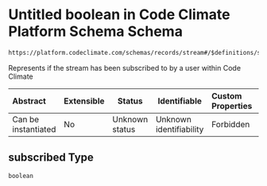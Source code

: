 # Untitled boolean in Code Climate Platform Schema Schema

```txt
https://platform.codeclimate.com/schemas/records/stream#/$definitions/stream/properties/attributes/properties/subscribed
```

Represents if the stream has been subscribed to by a user within Code Climate


| Abstract            | Extensible | Status         | Identifiable            | Custom Properties | Additional Properties | Access Restrictions | Defined In                                            |
| :------------------ | ---------- | -------------- | ----------------------- | :---------------- | --------------------- | ------------------- | ----------------------------------------------------- |
| Can be instantiated | No         | Unknown status | Unknown identifiability | Forbidden         | Allowed               | none                | [records.json\*](records.json "open original schema") |

## subscribed Type

`boolean`

